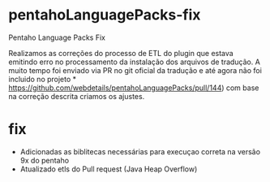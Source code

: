 # pentahoLanguagePacks-fix
Pentaho Language Packs Fix 

Realizamos as correções do processo de ETL do plugin que estava emitindo erro no processamento da instalação dos arquivos de tradução.
A muito tempo foi enviado via PR no git oficial da tradução e até agora não foi incluido no projeto * https://github.com/webdetails/pentahoLanguagePacks/pull/144) com base na correção descrita criamos os ajustes.

# fix 
- Adicionadas as biblitecas necessárias  para execuçao correta na versão 9x do pentaho
- Atualizado etls do Pull request (Java Heap Overflow)
